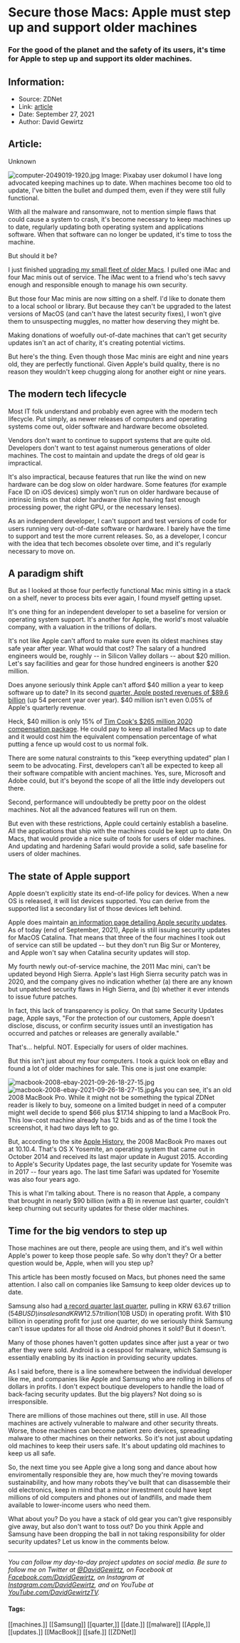 # Secure those Macs: Apple must step up and support older machines
### For the good of the planet and the safety of its users, it's time for Apple to step up and support its older machines.

## Information:
+ Source: ZDNet
+ Link: [article](https://www.zdnet.com/article/its-long-past-time-for-apple-to-step-up-and-actively-support-older-machines/)
+ Date: September 27, 2021
+ Author: David Gewirtz


## Article:
Unknown

![computer-2049019-1920.jpg](https://www.zdnet.com/a/hub/i/r/2021/09/27/755faa32-d74a-4c45-b9eb-5965cd71f8c2/resize/1200xauto/aa3d748393b7ed8fba37efcd70b60f4b/computer-2049019-1920.jpg)
 Image: Pixabay user dokumol
 I have long advocated keeping machines up to date. When machines become too old to update, I've bitten the bullet and dumped them, even if they were still fully functional. 


With all the malware and ransomware, not to mention simple flaws that could cause a system to crash, it's become necessary to keep machines up to date, regularly updating both operating system and applications software. When that software can no longer be updated, it's time to toss the machine. 

But should it be? 

I just finished [upgrading my small fleet of older Macs](https://www.zdnet.com/article/upgrading-a-small-fleet-of-older-macs-planning-it-out/). I pulled one iMac and four Mac minis out of service. The iMac went to a friend who's tech savvy enough and responsible enough to manage his own security. 

But those four Mac minis are now sitting on a shelf. I'd like to donate them to a local school or library. But because they can't be upgraded to the latest versions of MacOS (and can't have the latest security fixes), I won't give them to unsuspecting muggles, no matter how deserving they might be.  

Making donations of woefully out-of-date machines that can't get security updates isn't an act of charity, it's creating potential victims. 

But here's the thing. Even though those Mac minis are eight and nine years old, they are perfectly functional. Given Apple's build quality, there is no reason they wouldn't keep chugging along for another eight or nine years. 

 The modern tech lifecycle
--------------------------






Most IT folk understand and probably even agree with the modern tech lifecycle. Put simply, as newer releases of computers and operating systems come out, older software and hardware become obsoleted. 

Vendors don't want to continue to support systems that are quite old. Developers don't want to test against numerous generations of older machines. The cost to maintain and update the dregs of old gear is impractical. 

It's also impractical, because features that run like the wind on new hardware can be dog slow on older hardware. Some features (for example Face ID on iOS devices) simply won't run on older hardware because of intrinsic limits on that older hardware (like not having fast enough processing power, the right GPU, or the necessary lenses). 

As an independent developer, I can't support and test versions of code for users running very out-of-date software or hardware. I barely have the time to support and test the more current releases. So, as a developer, I concur with the idea that tech becomes obsolete over time, and it's regularly necessary to move on. 

 A paradigm shift
-----------------

But as I looked at those four perfectly functional Mac minis sitting in a stack on a shelf, never to process bits ever again, I found myself getting upset. 

It's one thing for an independent developer to set a baseline for version or operating system support. It's another for Apple, the world's most valuable company, with a valuation in the trillions of dollars. 

It's not like Apple can't afford to make sure even its oldest machines stay safe year after year. What would that cost? The salary of a hundred engineers would be, roughly -- in Silicon Valley dollars -- about $20 million. Let's say facilities and gear for those hundred engineers is another $20 million. 

Does anyone seriously think Apple can't afford $40 million a year to keep software up to date? In its second [quarter, Apple posted revenues of $89.6 billion](https://www.apple.com/newsroom/2021/04/apple-reports-second-quarter-results/) (up 54 percent year over year). $40 million isn't even 0.05% of Apple's quarterly revenue. 

Heck, $40 million is only 15% of [Tim Cook's $265 million 2020 compensation package](https://www.macrumors.com/2021/08/04/tim-cook-now-the-eighth-highest-paid-executive). He could pay to keep all installed Macs up to date and it would cost him the equivalent compensation percentage of what putting a fence up would cost to us normal folk. 


There are some natural constraints to this "keep everything updated" plan I seem to be advocating. First, developers can't all be expected to keep all their software compatible with ancient machines. Yes, sure, Microsoft and Adobe could, but it's beyond the scope of all the little indy developers out there. 

Second, performance will undoubtedly be pretty poor on the oldest machines. Not all the advanced features will run on them. 

But even with these restrictions, Apple could certainly establish a baseline. All the applications that ship with the machines could be kept up to date. On Macs, that would provide a nice suite of tools for users of older machines. And updating and hardening Safari would provide a solid, safe baseline for users of older machines. 

 The state of Apple support
---------------------------

Apple doesn't explicitly state its end-of-life policy for devices. When a new OS is released, it will list devices supported. You can derive from the supported list a secondary list of those devices left behind. 

Apple does maintain [an information page detailing Apple security updates](https://support.apple.com/en-us/HT201222). As of today (end of September, 2021), Apple is still issuing security updates for MacOS Catalina. That means that three of the four machines I took out of service can still be updated -- but they don't run Big Sur or Monterey, and Apple won't say when Catalina security updates will stop. 

My fourth newly out-of-service machine, the 2011 Mac mini, can't be updated beyond High Sierra. Apple's last High Sierra security patch was in 2020, and the company gives no indication whether (a) there are any known but unpatched security flaws in High Sierra, and (b) whether it ever intends to issue future patches. 

In fact, this lack of transparency is policy. On that same Security Updates page, Apple says, "For the protection of our customers, Apple doesn't disclose, discuss, or confirm security issues until an investigation has occurred and patches or releases are generally available." 

That's... helpful. NOT. Especially for users of older machines. 

But this isn't just about my four computers. I took a quick look on eBay and found a lot of older machines for sale. This one is just one example: 

![macbook-2008-ebay-2021-09-26-18-27-15.jpg]()![macbook-2008-ebay-2021-09-26-18-27-15.jpg](https://www.zdnet.com/a/hub/i/2021/09/27/12d166b4-e22c-493c-8323-c3e7c0028622/macbook-2008-ebay-2021-09-26-18-27-15.jpg)As you can see, it's an old 2008 MacBook Pro. While it might not be something the typical ZDNet reader is likely to buy, someone on a limited budget in need of a computer might well decide to spend $66 plus $17.14 shipping to land a MacBook Pro. This low-cost machine already has 12 bids and as of the time I took the screenshot, it had two days left to go. 

But, according to the site [Apple History](https://apple-history.com/mbp_early_08), the 2008 MacBook Pro maxes out at 10.10.4. That's OS X Yosemite, an operating system that came out in October 2014 and received its last major update in August 2015. According to Apple's Security Updates page, the last security update for Yosemite was in 2017 -- four years ago. The last time Safari was updated for Yosemite was also four years ago. 

This is what I'm talking about. There is no reason that Apple, a company that brought in nearly $90 billion (with a B) in revenue last quarter, couldn't keep churning out security updates for these older machines. 

 Time for the big vendors to step up
------------------------------------

Those machines are out there, people are using them, and it's well within Apple's power to keep those people safe. So why don't they? Or a better question would be, Apple, when will you step up? 

This article has been mostly focused on Macs, but phones need the same attention. I also call on companies like Samsung to keep older devices up to date. 


Samsung also had [a record quarter last quarter](https://news.samsung.com/nl/samsung-electronics-announces-second-quarter-2021-results), pulling in KRW 63.67 trillion ($54B USD) in sales and KRW 12.57 trillion ($10B USD) in operating profit. With $10 billion in operating profit for just one quarter, do we seriously think Samsung can't issue updates for all those old Android phones it sold? But it doesn't. 

Many of those phones haven't gotten updates since after just a year or two after they were sold. Android is a cesspool for malware, which Samsung is essentially enabling by its inaction in providing security updates. 

As I said before, there is a line somewhere between the individual developer like me, and companies like Apple and Samsung who are rolling in billions of dollars in profits. I don't expect boutique developers to handle the load of back-facing security updates. But the big players? Not doing so is irresponsible. 

There are millions of those machines out there, still in use. All those machines are actively vulnerable to malware and other security threats. Worse, those machines can become patient zero devices, spreading malware to other machines on their networks. So it's not just about updating old machines to keep their users safe. It's about updating old machines to keep us all safe. 

So, the next time you see Apple give a long song and dance about how enviromentally responsible they are, how much they're moving towards sustainability, and how many robots they've built that can disassemble their old electronics, keep in mind that a minor investment could have kept millions of old computers and phones out of landfills, and made them available to lower-income users who need them. 


What about you? Do you have a stack of old gear you can't give responsibly give away, but also don't want to toss out? Do you think Apple and Samsung have been dropping the ball in not taking responsibility for older security updates? Let us know in the comments below. 




---

*You can follow my day-to-day project updates on social media. Be sure to follow me on Twitter at [@DavidGewirtz](https://twitter.com/davidgewirtz), on Facebook at [Facebook.com/DavidGewirtz](https://www.facebook.com/davidgewirtz), on Instagram at [Instagram.com/DavidGewirtz](https://www.instagram.com/DavidGewirtz/), and on YouTube at [YouTube.com/DavidGewirtzTV](https://www.youtube.com/user/DavidGewirtzTV).* 





#### Tags:
[[machines.]] [[Samsung]] [[quarter,]] [[date.]] [[malware]] [[Apple,]] [[updates.]] [[MacBook]] [[safe.]] [[ZDNet]]

